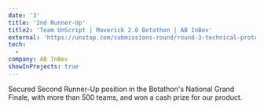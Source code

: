 ```yaml
---
date: '3'
title: '2nd Runner-Up'
title2: 'Team UnScript | Maverick 2.0 Botathon | AB InBev'
external: 'https://unstop.com/submissions-round/round-3-technical-prototype-submission-21979'
tech:
  -
company: AB InBev
showInProjects: true
---
```


Secured Second Runner-Up position in the Botathon's National Grand Finale, with more than 500 teams, and won a cash prize for our product.
